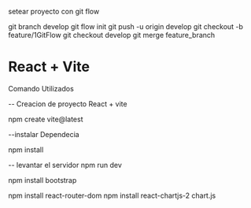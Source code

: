 setear proyecto con git flow 

git branch develop
git flow init 
git push -u origin develop
git checkout -b feature/1GitFlow
git checkout develop
git merge feature_branch


# React + Vite
Comando Utilizados 

-- Creacion de proyecto React + vite 

npm create vite@latest

--instalar Dependecia

npm install 

-- levantar el servidor
npm run dev 

npm install bootstrap


npm install react-router-dom
npm install react-chartjs-2 chart.js